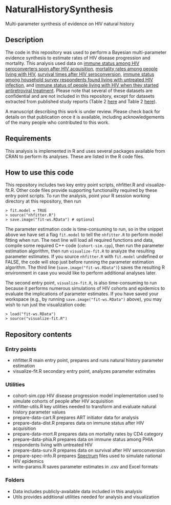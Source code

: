 # NaturalHistorySynthesis
Multi-parameter synthesis of evidence on HIV natural history

## Description
The code in this repository was used to perform a Bayesian multi-parameter evidence synthesis to estimate rates of HIV disease progression and mortality. This analysis used data on [immune status among HIV seroconverters soon after HIV acquisition](https://journals.lww.com/aidsonline/Fulltext/2017/05150/Joint_estimation_of_CD4__cell_progression_and.3.aspx), [mortality rates among people living with HIV](https://academic.oup.com/jid/article/197/3/398/2908655), [survival times after HIV seroconversion](https://journals.lww.com/aidsonline/Fulltext/2007/11006/Time_from_HIV_seroconversion_to_death__a.8.aspx), [immune status among household survey respondents found living with untreated HIV infection](https://phia.icap.columbia.edu/), and [immune status of people living with HIV when they started antiretroviral treatment](https://academic.oup.com/cid/article/66/6/893/4823847). Please note that several of these datasets are confidential and are not included in this repository, except for datasets extracted from published study reports (Table 2 [here](https://academic.oup.com/jid/article/197/3/398/2908655) and Table 2 [here](https://www.thelancet.com/journals/lancet/article/PIIS0140-6736(00)02061-4/ppt)).

A manuscript describing this work is under review. Please check back for details on that publication once it is available, including acknowledgements of the many people who contributed to this work.

## Requirements
This analysis is implemented in R and uses several packages available from CRAN to perform its analyses. These are listed in the R code files.

## How to use this code
This repository includes two key entry point scripts, nhfitter.R and visualize-fit.R. Other code files provide supporting functionality required by these entry point scripts. To run the analysis, point your R session working directory at this repository, then run

```
> fit.model = TRUE
> source("nhfitter.R")
> save.image("fit-ws.RData") # optional
```

The parameter estimation code is time-consuming to run, so in the snippet above we have set a flag `fit.model` to tell the `nhfitter.R` to perform model fitting when run. The next line will load all required functions and data, compile some required C++ code (`cohort-sim.cpp`), then run the parameter estimation algorithm, then run `visualize-fit.R` to analyze the resulting parameter estimates. If you source `nhfitter.R` with `fit.model` undefined or FALSE, the code will stop just before running the parameter estimation algorithm. The third line (`save.image("fit-ws.RData")`) saves the resulting R environment in case you would like to perform additional analyses later.

The second entry point, `visualize-fit.R`, is also time-consuming to run because it performs numerous simulations of HIV cohorts and epidemics to evaluate the implications of parameter estimates. If you have saved your workspace (e.g., by running `save.image("fit-ws.RData")` above), you may wish to run just the visualization code:

```
> load("fit-ws.RData")
> source("visualize-fit.R")
```

## Repository contents
### Entry points
- nhfitter.R main entry point, prepares and runs natural history parameter estimation
- visualize-fit.R secondary entry point, analyzes parameter estimates

### Utilities
- cohort-sim.cpp HIV disease progression model implementation used to simulate cohorts of people after HIV acquisition
- nhfitter-utils.R key utilities needed to transform and evaluate natural history parameter values
- prepare-data-cart.R prepares ART initiator data for analysis
- prepare-data-dist.R prepares data on immune status after HIV acquisition
- prepare-data-mort.R prepares data on mortality rates by CD4 category
- prepare-data-phia.R prepares data on immune status among PHIA respondents living with untreated HIV
- prepare-data-surv.R prepares data on survival after HIV seroconversion
- prepare-spec-info.R prepares [Spectrum](https://avenirhealth.org/software-spectrum.php) files used to simulate national HIV epidemics
- write-params.R saves parameter estimates in .csv and Excel formats

### Folders
- Data includes publicly-available data included in this analysis
- Utils provides additional utilities needed for analysis and visualization
